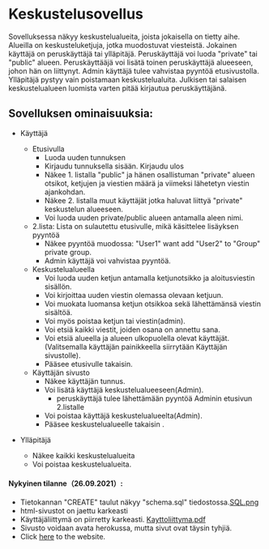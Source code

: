 # Keskustelusovellus  
Sovelluksessa näkyy keskustelualueita, joista jokaisella on tietty aihe. Alueilla on keskusteluketjuja, jotka muodostuvat viesteistä. Jokainen käyttäjä on peruskäyttäjä tai ylläpitäjä. Peruskäyttäjä voi luoda "private" tai "public" alueen. Peruskäyttääjä voi lisätä toinen peruskäyttäjä alueeseen, johon hän on liittynyt. Admin käyttäjä tulee vahvistaa pyyntöä etusivustolla. Ylläpitäjä pystyy vain poistamaan keskustelualuita. Julkisen tai salaisen keskustelualueen luomista varten pitää kirjautua peruskäyttäjänä.


## Sovelluksen ominaisuuksia:
* Käyttäjä
  * Etusivulla
    * Luoda uuden tunnuksen
    * Kirjaudu tunnuksella sisään. Kirjaudu ulos
    * Näkee  1. listalla "public" ja hänen osallistuman "private" alueen otsikot, ketjujen ja viestien määrä ja viimeksi lähetetyn viestin ajankohdan.
    * Näkee  2. listalla muut käyttäjät jotka haluvat liittyä "private" keskustelun alueeseen.
    * Voi luoda uuden private/public alueen antamalla aleen nimi.
  * 2.lista: Lista on sulautettu etusivulle, mikä käsittelee lisäyksen pyyntöä
    * Näkee pyyntöä muodossa: "User1" want add "User2" to "Group" private group.
    * Admin käyttäjä voi vahvistaa pyyntöä.
  * Keskustelualueella 
    * Voi luoda uuden ketjun antamalla ketjunotsikko ja aloitusviestin sisällön.
    * Voi kirjoittaa uuden viestin olemassa olevaan ketjuun.
    * Voi muokata luomansa ketjun otsikkoa sekä lähettämänsä viestin sisältöä. 
    * Voi myös poistaa ketjun tai viestin(admin).
    * Voi etsiä kaikki viestit, joiden osana on annettu sana.
    * Voi etsiä alueella ja alueen ulkopuolella olevat käyttäjät.(Valitsemalla käyttäjän painikkeella siirrytään Käyttäjän sivustolle).
    * Pääsee etusivulle takaisin.
  * Käyttäjän sivusto
    * Näkee käyttäjän tunnus.
    * Voi lisätä käyttäjä keskustelualueeseen(Admin).
      * peruskäyttäjä tulee lähettämään pyyntöä Adminin etusivun 2.listalle 
    * Voi poistaa käyttäjä keskustelualueelta(Admin).
    * Pääsee keskustelualueelle takaisin .


* Ylläpitäjä 
  * Näkee kaikki keskustelualueita
  * Voi poistaa keskustelualueita.



#### Nykyinen tilanne（26.09.2021）:
* Tietokannan "CREATE" taulut näkyy "schema.sql" tiedostossa.<a href="https://github.com/junyuan-fang/WebChatting/blob/master/SQL.png" target="_blank">SQL.png</a>
* html-sivustot on jaettu karkeasti
* Käyttäjäliittymä on piirretty karkeasti. <a href="https://github.com/junyuan-fang/WebChatting/blob/master/Kayttoliittyma.pdf" target="_blank">Kayttoliittyma.pdf</a>
* Sivusto voidaan avata herokussa, mutta sivut ovat täysin tyhjiä.
* Click [here](https://web-chatting-app.herokuapp.com/) to the website.

